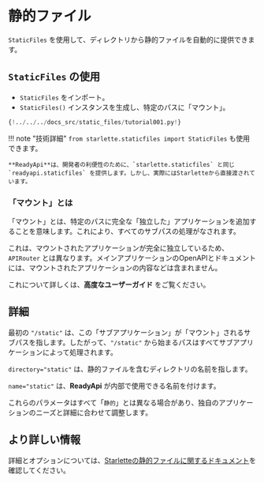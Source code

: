 # 静的ファイル

`StaticFiles` を使用して、ディレクトリから静的ファイルを自動的に提供できます。

## `StaticFiles` の使用

* `StaticFiles` をインポート。
* `StaticFiles()` インスタンスを生成し、特定のパスに「マウント」。

```Python hl_lines="2  6"
{!../../../docs_src/static_files/tutorial001.py!}
```

!!! note "技術詳細"
    `from starlette.staticfiles import StaticFiles` も使用できます。

    **ReadyApi**は、開発者の利便性のために、`starlette.staticfiles` と同じ `readyapi.staticfiles` を提供します。しかし、実際にはStarletteから直接渡されています。

### 「マウント」とは

「マウント」とは、特定のパスに完全な「独立した」アプリケーションを追加することを意味します。これにより、すべてのサブパスの処理がなされます。

これは、マウントされたアプリケーションが完全に独立しているため、`APIRouter` とは異なります。メインアプリケーションのOpenAPIとドキュメントには、マウントされたアプリケーションの内容などは含まれません。

これについて詳しくは、**高度なユーザーガイド** をご覧ください。

## 詳細

最初の `"/static"` は、この「サブアプリケーション」が「マウント」されるサブパスを指します。したがって、`"/static"` から始まるパスはすべてサブアプリケーションによって処理されます。

`directory="static"` は、静的ファイルを含むディレクトリの名前を指します。

`name="static"` は、**ReadyApi** が内部で使用できる名前を付けます。

これらのパラメータはすべて「`静的`」とは異なる場合があり、独自のアプリケーションのニーズと詳細に合わせて調整します。

## より詳しい情報

詳細とオプションについては、<a href="https://www.starlette.io/staticfiles/" class="external-link" target="_blank">Starletteの静的ファイルに関するドキュメント</a>を確認してください。
